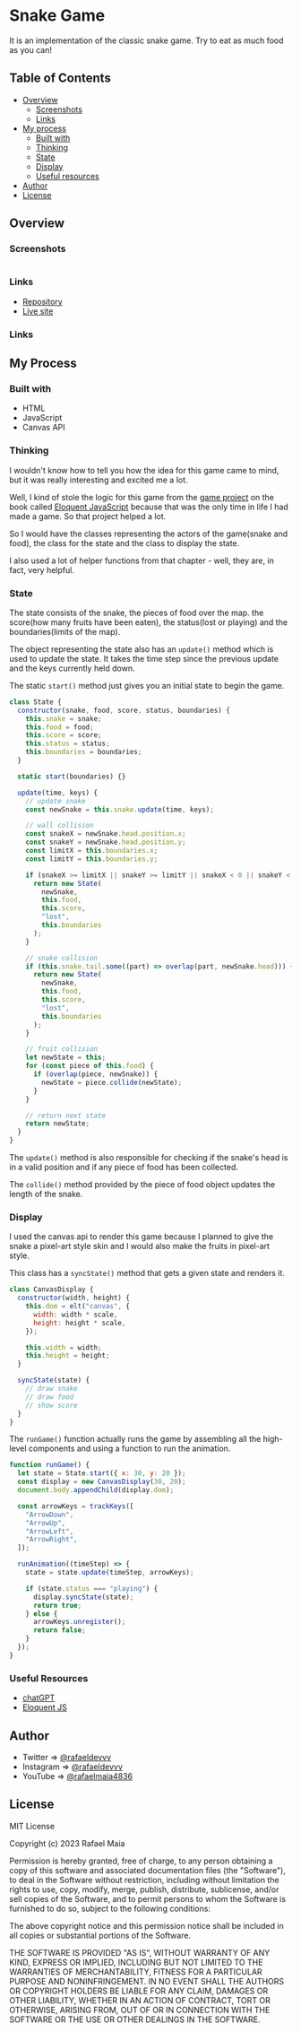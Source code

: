 # Snake Game

It is an implementation of the classic snake game. Try to eat as much food as you can!

## Table of Contents

- [Overview](#overview)
  - [Screenshots](#screenshots)
  - [Links](#links)
- [My process](#my-process)
  - [Built with](#built-with)
  - [Thinking](#thinking)
  - [State](#state)
  - [Display](#display)
  - [Useful resources](#useful-resources)
- [Author](#author)
- [License](#license)

## Overview

### Screenshots

![]()

### Links

- [Repository](https://github.com/rafaeldevvv/snake-game)
- [Live site]()

### Links

## My Process

### Built with

- HTML
- JavaScript
- Canvas API

### Thinking

I wouldn't know how to tell you how the idea for this game came to mind, but it was really interesting and excited me a lot.

Well, I kind of stole the logic for this game from the [game project](https://eloquentjavascript.net/16_game.html) on the book called [Eloquent JavaScript](https://eloquentjavascript.net/) because that was the only time in life I had made a game. So that project helped a lot.

So I would have the classes representing the actors of the game(snake and food), the class for the state and the class to display the state.

I also used a lot of helper functions from that chapter - well, they are, in fact, very helpful.

### State

The state consists of the snake, the pieces of food over the map. the score(how many fruits have been eaten), the status(lost or playing) and the boundaries(limits of the map).

The object representing the state also has an `update()` method which is used to update the state. It takes the time step since the previous update and the keys currently held down.

The static `start()` method just gives you an initial state to begin the game.

```js
class State {
  constructor(snake, food, score, status, boundaries) {
    this.snake = snake;
    this.food = food;
    this.score = score;
    this.status = status;
    this.boundaries = boundaries;
  }

  static start(boundaries) {}

  update(time, keys) {
    // update snake
    const newSnake = this.snake.update(time, keys);

    // wall collision
    const snakeX = newSnake.head.position.x;
    const snakeY = newSnake.head.position.y;
    const limitX = this.boundaries.x;
    const limitY = this.boundaries.y;

    if (snakeX >= limitX || snakeY >= limitY || snakeX < 0 || snakeY < 0) {
      return new State(
        newSnake,
        this.food,
        this.score,
        "lost",
        this.boundaries
      );
    }

    // snake collision
    if (this.snake.tail.some((part) => overlap(part, newSnake.head))) {
      return new State(
        newSnake,
        this.food,
        this.score,
        "lost",
        this.boundaries
      );
    }

    // fruit collision
    let newState = this;
    for (const piece of this.food) {
      if (overlap(piece, newSnake)) {
        newState = piece.collide(newState);
      }
    }

    // return next state
    return newState;
  }
}
```

The `update()` method is also responsible for checking if the snake's head is in a valid position and if any piece of food has been collected.

The `collide()` method provided by the piece of food object updates the length of the snake.

### Display

I used the canvas api to render this game because I planned to give the snake a pixel-art style skin and I would also make the fruits in pixel-art style. 

This class has a `syncState()` method that gets a given state and renders it.

```js
class CanvasDisplay {
  constructor(width, height) {
    this.dom = elt("canvas", {
      width: width * scale,
      height: height * scale,
    });

    this.width = width;
    this.height = height;
  }

  syncState(state) {
    // draw snake
    // draw food
    // show score
  }
}
```

The `runGame()` function actually runs the game by assembling all the high-level components and using a function to run the animation.
```js
function runGame() {
  let state = State.start({ x: 30, y: 20 });
  const display = new CanvasDisplay(30, 20);
  document.body.appendChild(display.dom);

  const arrowKeys = trackKeys([
    "ArrowDown",
    "ArrowUp",
    "ArrowLeft",
    "ArrowRight",
  ]);

  runAnimation((timeStep) => {
    state = state.update(timeStep, arrowKeys);

    if (state.status === "playing") {
      display.syncState(state);
      return true;
    } else {
      arrowKeys.unregister();
      return false;
    }
  });
}
```

### Useful Resources

- [chatGPT](https://chat.openai.com/)
- [Eloquent JS](https://eloquentjavascript.net/)

## Author

- Twitter => [@rafaeldevvv](https://www.twitter.com/rafaeldevvv)
- Instagram => [@rafaeldevvv](https://www.instagram.com/rafaeldevvv)
- YouTube => [@rafaelmaia4836](https://www.youtube.com/channel/UC_QOvDZdUskTSJ59eMDjuEg)

## License

MIT License

Copyright (c) 2023 Rafael Maia

Permission is hereby granted, free of charge, to any person obtaining a copy
of this software and associated documentation files (the "Software"), to deal
in the Software without restriction, including without limitation the rights
to use, copy, modify, merge, publish, distribute, sublicense, and/or sell
copies of the Software, and to permit persons to whom the Software is
furnished to do so, subject to the following conditions:

The above copyright notice and this permission notice shall be included in all
copies or substantial portions of the Software.

THE SOFTWARE IS PROVIDED "AS IS", WITHOUT WARRANTY OF ANY KIND, EXPRESS OR
IMPLIED, INCLUDING BUT NOT LIMITED TO THE WARRANTIES OF MERCHANTABILITY,
FITNESS FOR A PARTICULAR PURPOSE AND NONINFRINGEMENT. IN NO EVENT SHALL THE
AUTHORS OR COPYRIGHT HOLDERS BE LIABLE FOR ANY CLAIM, DAMAGES OR OTHER
LIABILITY, WHETHER IN AN ACTION OF CONTRACT, TORT OR OTHERWISE, ARISING FROM,
OUT OF OR IN CONNECTION WITH THE SOFTWARE OR THE USE OR OTHER DEALINGS IN THE
SOFTWARE.
